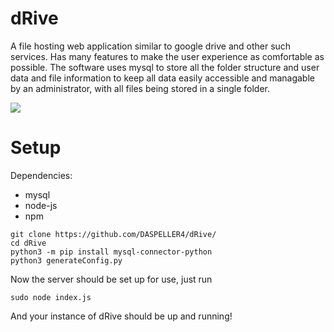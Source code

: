 # dRive
A file hosting web application similar to google drive and other such services. Has many features to make the user experience as comfortable as possible.
The software uses mysql to store all the folder structure and user data and file information to keep all data easily accessible and managable by an administrator, with all files being stored in a single folder.

<img src="https://daspeller4.xyz/file/2/d2f2e9885047877711196f408cb4d5b6/2022-12-12_21-10.png">

# Setup
Dependencies:
* mysql
* node-js
* npm

```
git clone https://github.com/DASPELLER4/dRive/
cd dRive
python3 -m pip install mysql-connector-python
python3 generateConfig.py
```

Now the server should be set up for use, just run
```
sudo node index.js
```
And your instance of dRive should be up and running!
    
